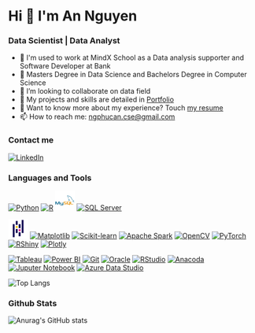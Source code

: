 # Hi 👋 I'm An Nguyen

### Data Scientist | Data Analyst

- 🔭 I'm used to work at MindX School as a Data analysis supporter and Software Developer at Bank 
- 🌱 Masters Degree in Data Science and Bachelors Degree in Computer Science
- 👯 I’m looking to collaborate on data field
- 🤔 My projects and skills are detailed in [Portfolio](https://portfolio-annguyen96.vercel.app/)
- 💬 Want to know more about my experience? Touch [my resume](https://drive.google.com/file/d/1AlRLEBTcXQubnPuXoJl0Api1i7gn93OJ/view)
- 📫 How to reach me: ngphucan.cse@gmail.com

### Contact me
[<img alt="LinkedIn" width="40px" src="https://cdn1.iconfinder.com/data/icons/logotypes/32/circle-linkedin-512.png" />](https://www.linkedin.com/in/ngphucan/)

### Languages and Tools
[<img alt="Python" width="40px" src="https://upload.wikimedia.org/wikipedia/commons/1/1f/Python_logo_01.svg" />](https://www.python.org/)
[<img alt="R" width="40px" src="https://upload.wikimedia.org/wikipedia/commons/thumb/1/1b/R_logo.svg/2560px-R_logo.svg.png" />](https://www.r-project.org/)
[<img alt="MySQL" width="40px" src="https://raw.githubusercontent.com/devicons/devicon/master/icons/mysql/mysql-original-wordmark.svg" />](https://www.mysql.com/)
[<img alt="SQL Server" width="40px" src="https://camo.githubusercontent.com/42dfd0950d93092d82d677877fe87d5bab1e2acccc1110bf0f9dd755988ccb7e/68747470733a2f2f7777772e7376677265706f2e636f6d2f73686f772f3330333232392f6d6963726f736f66742d73716c2d7365727665722d6c6f676f2e737667" />](https://www.microsoft.com/en-us/sql-server/sql-server-downloads)

[<img alt="Pandas" width="40px" src="https://raw.githubusercontent.com/devicons/devicon/2ae2a900d2f041da66e950e4d48052658d850630/icons/pandas/pandas-original.svg" />](https://pandas.pydata.org/)
[<img alt="Matplotlib" width="40px" src="https://upload.wikimedia.org/wikipedia/commons/thumb/0/01/Created_with_Matplotlib-logo.svg/2048px-Created_with_Matplotlib-logo.svg.png" />](https://matplotlib.org/)
[<img alt="Scikit-learn" width="40px" src="https://camo.githubusercontent.com/69ce21304adac467a8251181f98932e1785abd9d718cdd8edc78d1abbf2dcb49/68747470733a2f2f75706c6f61642e77696b696d656469612e6f72672f77696b6970656469612f636f6d6d6f6e732f302f30352f5363696b69745f6c6561726e5f6c6f676f5f736d616c6c2e737667" />](https://scikit-learn.org/stable/)
[<img alt="Apache Spark" width="40px" src="https://upload.wikimedia.org/wikipedia/commons/thumb/f/f3/Apache_Spark_logo.svg/1200px-Apache_Spark_logo.svg.png" />](https://spark.apache.org/)
[<img alt="OpenCV" width="40px" src="https://camo.githubusercontent.com/ce9fb3389462f2c9444f863e410f0d17d04b216beba8749a015011887eadfbaf/68747470733a2f2f7777772e766563746f726c6f676f2e7a6f6e652f6c6f676f732f6f70656e63762f6f70656e63762d69636f6e2e737667" />](https://opencv.org/)
[<img alt="PyTorch" width="40px" src="https://camo.githubusercontent.com/c895dcc921b7591d8133f091d69bce4de301c6834af8a201d6a25237c80524cf/68747470733a2f2f7777772e766563746f726c6f676f2e7a6f6e652f6c6f676f732f7079746f7263682f7079746f7263682d69636f6e2e737667" />](https://pytorch.org/)
[<img alt="RShiny" width="40px" src="https://biii.eu/sites/default/files/2018-01/68747470733a2f2f7777772e7273747564696f2e636f6d2f77702d636f6e74656e742f75706c6f6164732f323031342f30342f7368696e792e706e67.png" />](https://shiny.posit.co/)
[<img alt="Plotly" width="40px" src="https://www.vectorlogo.zone/logos/plot_ly/plot_ly-official.svg" />](https://plotly.com/)

[<img alt="Tableau" width="40px" src="https://d3cfmt5dlbf1me.cloudfront.net/app_ecosystem/apps/logos/000/000/235/original/TableauSparkle_RGB_ipvuua.png?1657527540" />](https://www.tableau.com/)
[<img alt="Power BI" width="40px" src="https://upload.wikimedia.org/wikipedia/commons/thumb/c/cf/New_Power_BI_Logo.svg/630px-New_Power_BI_Logo.svg.png" />](https://powerbi.microsoft.com/en-us/)
[<img alt="Git" width="40px" src="https://git-scm.com/images/logos/downloads/Git-Icon-1788C.png" />](https://git-scm.com/)
[<img alt="Oracle" width="40px" src="https://logos-world.net/wp-content/uploads/2020/09/Oracle-Logo.png" />](https://www.oracle.com/)
[<img alt="RStudio" width="40px" src="https://www.pngitem.com/pimgs/m/234-2349830_r-studio-icon-png-transparent-png.png" />](https://posit.co/download/rstudio-desktop/)
[<img alt="Anacoda" width="40px" src="https://prod-backend-company-uploads-transcend-io.s3.amazonaws.com/8d6dc27b-6eef-4afc-8e75-1e1ac922e35f/e8d51866-cab8-4ea9-9ab7-b72dea449a4f" />](https://www.anaconda.com/)
[<img alt="Juputer Notebook" width="40px" src="https://upload.wikimedia.org/wikipedia/commons/thumb/3/38/Jupyter_logo.svg/1200px-Jupyter_logo.svg.png" />](https://jupyter.org/)
[<img alt="Azure Data Studio" width="40px" src="https://pbs.twimg.com/profile_images/1326963467119575041/OTgxd3mt_400x400.jpg" />](https://learn.microsoft.com/en-us/sql/azure-data-studio/download-azure-data-studio?view=sql-server-ver16&tabs=redhat-install%2Credhat-uninstall)

![Top Langs](https://github-readme-stats.vercel.app/api/top-langs/?username=AnNguyen96&layout=compact)

### Github Stats
![Anurag's GitHub stats](https://github-readme-stats.vercel.app/api?username=AnNguyen96&show_icons=true&theme=tokyonight)
